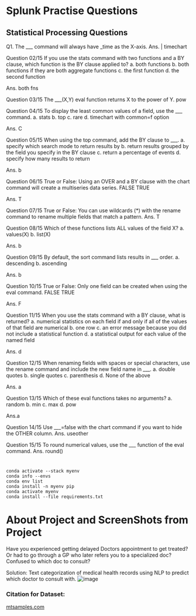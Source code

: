 # Splunk Practise Questions
## Statistical Processing Questions
Q1. The ___ command will always have _time as the X-axis.
Ans. | timechart

Question
02/15
If you use the stats command with two functions and a BY clause, which function is the BY clause applied to?
a. both functions
b. both functions if they are both aggregate functions
c. the first function
d. the second function

Ans. both fns

Question
03/15
The ___(X,Y) eval function returns X to the power of Y.
pow

Question
04/15
To display the least common values of a field, use the ___ command.
a. stats
b. top
c. rare
d. timechart with common=f option

Ans. C

Question
05/15
When using the top command, add the BY clause to ___.
a. specify which search mode to return results by
b. return results grouped by the field you specify in the BY clause
c. return a percentage of events
d. specify how many results to return

Ans. b


Question
06/15
True or False: Using an OVER and a BY clause with the chart command will create a multiseries data series.
FALSE
TRUE

Ans. T

Question
07/15
True or False: You can use wildcards (*) with the rename command to rename multiple fields that match a pattern.
Ans. T

Question
08/15
Which of these functions lists ALL values of the field X?
a. values(X)
b. list(X)

Ans. b

Question
09/15
By default, the sort command lists results in ___ order.
a. descending
b. ascending

Ans. b

Question
10/15
True or False: Only one field can be created when using the eval command.
FALSE
TRUE

Ans. F


Question
11/15
When you use the stats command with a BY clause, what is returned?
a. numerical statistics on each field if and only if all of the values of that field are numerical
b. one row
c. an error message because you did not include a statistical function
d. a statistical output for each value of the named field

Ans. d

Question
12/15
When renaming fields with spaces or special characters, use the rename command and include the new field name in ___.
a. double quotes
b. single quotes
c. parenthesis
d. None of the above

Ans. a

Question
13/15
Which of these eval functions takes no arguments?
a. random
b. min
c. max
d. pow

Ans.a

Question
14/15
Use ___=false with the chart command if you want to hide the OTHER column.
Ans. useother

Question
15/15
To round numerical values, use the ___ function of the eval command.
Ans. round()





# 


## 
```
conda activate --stack myenv
conda info --envs
conda env list
conda install -n myenv pip
conda activate myenv
conda install --file requirements.txt
```

# About Project and ScreenShots from Project
Have you experienced getting delayed Doctors appointment to get treated? Or had to go through a GP who later refers you to a specialized doc? Confused to which doc to consult?

Solution: Text categorization of medical health records using NLP to predict which doctor to consult with.
![image](https://user-images.githubusercontent.com/61950234/111899149-1103e380-8a01-11eb-9d7e-d1fdefac4d30.png)


### Citation for Dataset:
[mtsamples.com](https://www.mtsamples.com/) 


